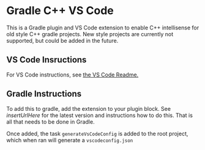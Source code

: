 # Gradle C++ VS Code

This is a Gradle plugin and VS Code extension to enable C++ intellisense for old style C++ gradle projects. New style projects are currently not supported, but could be added in the future.

## VS Code Insructions
For VS Code instructions, see [the VS Code Readme.](extension/README.md)

## Gradle Instructions
To add this to gradle, add the extension to your plugin block. See _insertUrlHere_ for the latest version and instructions how to do this. That is all that needs to be done in Gradle.

Once added, the task `generateVsCodeConfig` is added to the root project, which when ran will generate a `vscodeconfig.json` 
